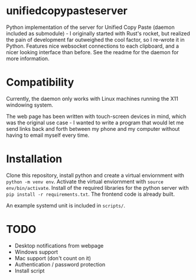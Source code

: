 # unifiedcopypasteserver
Python implementation of the server for Unified Copy Paste (daemon included as submodule) - I originally started with Rust's rocket, but realized the pain of development far outweighed the cool factor, so I re-wrote it in Python. Features nice websocket connections to each clipboard, and a nicer looking interface than before. See the readme for the daemon for more information.

# Compatibility
Currently, the daemon only works with Linux machines running the X11 windowing system.

The web page has been written with touch-screen devices in mind, which was the original use case - I wanted to write a program that would let me send links back and forth between my phone and my computer without having to email myself every time. 

# Installation
Clone this repository, install python and create a virtual enviornment with `python -m venv env`. Activate the virtual enviornment with `source env/bin/activate`. Install of the required libraries for the python server with `pip install -r requirements.txt`. The frontend code is already built.

An example systemd unit is included in `scripts/`. 

# TODO
- Desktop notifications from webpage
- Windows support
- Mac support (don't count on it)
- Authentication / password protection
- Install script
